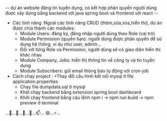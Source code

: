 -- dự án website đăng tin tuyển dụng, có kết hợp phân quyền người dùng được xây dựng bằng backend với java spring boot và frontend với react --
- Các tinh năng :Ngoài các tính năng CRUD (thêm,sửa,xóa,hiển thị), dự án được chia thành các modules:
    + Module Users: đăng ký, đăng nhập người dùng theo Role (vai trò)
    + Module Permission (quyền hạn): người dùng được phân quyền để sử dụng hệ thống, ví dụ như user, admin...
    + Đối với từng Role và Permission, người dùng sẽ có giao diện hiển thị khác nhau
    + Module Company, Jobs: hiển thị thông tin về công ty và tin tuyển dụng
    + Module Subscribers: gửi email thông báo tự động với cron-job
- Cách chạy project :
    +Thay đổi cấu hình kết nối mysql ở file application.properties 
    + Chạy file dumpdata.sql ở mysql
    + Khởi chạy backend bằng extension spring boot dashboard
    + Khởi chạy frontend bằng câu lệnh npm i -> npm run build -> npm preview ở terminal

...👋...👀...🌱...💞️...📫... 😄...⚡...
